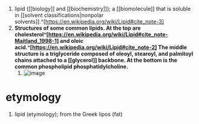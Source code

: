 1. lipid ([[biology]] and [[biochemistry]]); a [[biomolecule]] that is soluble in [[solvent classifications|nonpolar solvents]].^[https://en.wikipedia.org/wiki/Lipid#cite_note-3]
2. **Structures of some common lipids. At the top are cholesterol^[https://en.wikipedia.org/wiki/Lipid#cite_note-Maitland_1998-1] and oleic acid.^[https://en.wikipedia.org/wiki/Lipid#cite_note-2] The middle structure is a triglyceride composed of oleoyl, stearoyl, and palmitoyl chains attached to a [[glycerol]] backbone. At the bottom is the common phospholipid phosphatidylcholine.**
	1. ![image](https://upload.wikimedia.org/wikipedia/commons/thumb/2/20/Common_lipids_lmaps.png/482px-Common_lipids_lmaps.png)

# etymology
1. lipid (etymology); from the Greek lipos (fat)